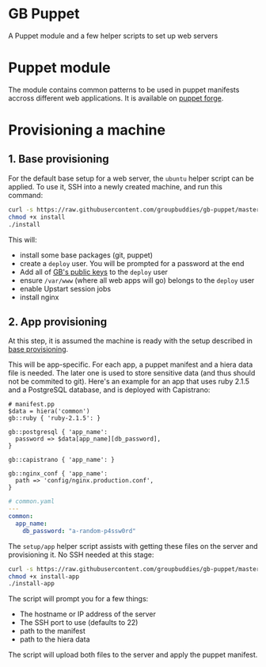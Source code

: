 # GB Puppet

A Puppet module and a few helper scripts to set up web servers

# Puppet module

The module contains common patterns to be used in puppet manifests accross different web applications. It is available on [puppet forge](https://forge.puppetlabs.com/groupbuddies/gb).

# Provisioning a machine

## 1. Base provisioning

For the default base setup for a web server, the `ubuntu` helper script can be
applied. To use it, SSH into a newly created machine, and run this command:

```bash
curl -s https://raw.githubusercontent.com/groupbuddies/gb-puppet/master/setup/ubuntu > install
chmod +x install
./install
```

This will:

* install some base packages (git, puppet)
* create a `deploy` user. You will be prompted for a password at the end
* Add all of [GB's public keys](https://github.com/groupbuddies/public-keys) to the `deploy` user
* ensure `/var/www` (where all web apps will go) belongs to the `deploy` user
* enable Upstart session jobs
* install nginx

## 2. App provisioning

At this step, it is assumed the machine is ready with the setup described in [base provisioning](#1-base-provisioning).

This will be app-specific. For each app, a puppet manifest and a hiera data file is needed. The later one is used to store sensitive data (and thus should not be commited to git). Here's an example for an app that uses ruby 2.1.5 and a PostgreSQL database, and is deployed with Capistrano:

```puppet
# manifest.pp
$data = hiera('common')
gb::ruby { 'ruby-2.1.5': }

gb::postgresql { 'app_name':
  password => $data[app_name][db_password],
}

gb::capistrano { 'app_name': }

gb::nginx_conf { 'app_name':
  path => 'config/nginx.production.conf',
}
```

```yaml
# common.yaml
---
common:
  app_name:
    db_password: "a-random-p4ssw0rd"
```

The `setup/app` helper script  assists with getting these files on the server and provisioning it. No SSH needed at this stage:

```bash
curl -s https://raw.githubusercontent.com/groupbuddies/gb-puppet/master/setup/app > install-app
chmod +x install-app
./install-app
```

The script will prompt you for a few things:

* The hostname or IP address of the server
* The SSH port to use (defaults to 22)
* path to the manifest
* path to the hiera data

The script will upload both files to the server and apply the puppet manifest.
